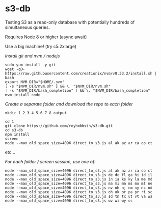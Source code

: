 # s3-db
Testing S3 as a read-only database with potentially hundreds of simultaneous queries.

Requires Node 8 or higher (async await)

Use a big machine!  (try c5.2xlarge)

*Install git and nvm / nodejs*

```
sudo yum install -y git
wget -qO- https://raw.githubusercontent.com/creationix/nvm/v0.33.2/install.sh | bash
export NVM_DIR="$HOME/.nvm"
[ -s "$NVM_DIR/nvm.sh" ] && \. "$NVM_DIR/nvm.sh"
[ -s "$NVM_DIR/bash_completion" ] && \. "$NVM_DIR/bash_completion"
nvm install node
```

*Create a separate folder and download the repo to each folder*

```
mkdir 1 2 3 4 5 6 7 8 output

cd 1
git clone https://github.com/royhobbstn/s3-db.git
cd s3-db
npm install
screen
node --max_old_space_size=4096 direct_to_s3.js al ak az ar ca co ct
```

etc...

*For each folder / screen session, use one of:*

```
node --max_old_space_size=4096 direct_to_s3.js al ak az ar ca co ct
node --max_old_space_size=4096 direct_to_s3.js de dc fl ga hi id il
node --max_old_space_size=4096 direct_to_s3.js in ia ks ky la me md
node --max_old_space_size=4096 direct_to_s3.js ma mi mn ms mo mt ne
node --max_old_space_size=4096 direct_to_s3.js nv nh nj nm ny nc nd
node --max_old_space_size=4096 direct_to_s3.js oh ok or pa pr ri sc
node --max_old_space_size=4096 direct_to_s3.js sd tn tx ut vt va wa
node --max_old_space_size=4096 direct_to_s3.js wv wi wy us
```